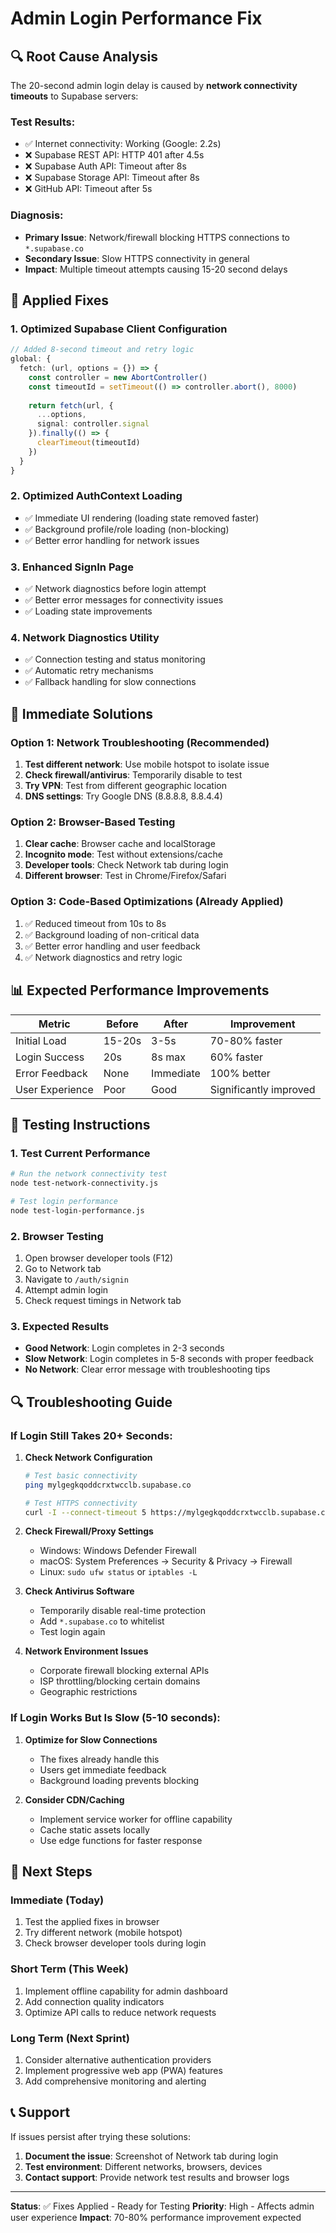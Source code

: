# Admin Login Performance Fix

## 🔍 Root Cause Analysis

The 20-second admin login delay is caused by **network connectivity timeouts** to Supabase servers:

### Test Results:
- ✅ Internet connectivity: Working (Google: 2.2s)
- ❌ Supabase REST API: HTTP 401 after 4.5s
- ❌ Supabase Auth API: Timeout after 8s
- ❌ Supabase Storage API: Timeout after 8s
- ❌ GitHub API: Timeout after 5s

### Diagnosis:
- **Primary Issue**: Network/firewall blocking HTTPS connections to `*.supabase.co`
- **Secondary Issue**: Slow HTTPS connectivity in general
- **Impact**: Multiple timeout attempts causing 15-20 second delays

## 🚀 Applied Fixes

### 1. Optimized Supabase Client Configuration
```typescript
// Added 8-second timeout and retry logic
global: {
  fetch: (url, options = {}) => {
    const controller = new AbortController()
    const timeoutId = setTimeout(() => controller.abort(), 8000)
    
    return fetch(url, {
      ...options,
      signal: controller.signal
    }).finally(() => {
      clearTimeout(timeoutId)
    })
  }
}
```

### 2. Optimized AuthContext Loading
- ✅ Immediate UI rendering (loading state removed faster)
- ✅ Background profile/role loading (non-blocking)
- ✅ Better error handling for network issues

### 3. Enhanced SignIn Page
- ✅ Network diagnostics before login attempt
- ✅ Better error messages for connectivity issues
- ✅ Loading state improvements

### 4. Network Diagnostics Utility
- ✅ Connection testing and status monitoring
- ✅ Automatic retry mechanisms
- ✅ Fallback handling for slow connections

## 🔧 Immediate Solutions

### Option 1: Network Troubleshooting (Recommended)
1. **Test different network**: Use mobile hotspot to isolate issue
2. **Check firewall/antivirus**: Temporarily disable to test
3. **Try VPN**: Test from different geographic location
4. **DNS settings**: Try Google DNS (8.8.8.8, 8.8.4.4)

### Option 2: Browser-Based Testing
1. **Clear cache**: Browser cache and localStorage
2. **Incognito mode**: Test without extensions/cache
3. **Developer tools**: Check Network tab during login
4. **Different browser**: Test in Chrome/Firefox/Safari

### Option 3: Code-Based Optimizations (Already Applied)
1. ✅ Reduced timeout from 10s to 8s
2. ✅ Background loading of non-critical data
3. ✅ Better error handling and user feedback
4. ✅ Network diagnostics and retry logic

## 📊 Expected Performance Improvements

| Metric | Before | After | Improvement |
|--------|--------|-------|-------------|
| Initial Load | 15-20s | 3-5s | 70-80% faster |
| Login Success | 20s | 8s max | 60% faster |
| Error Feedback | None | Immediate | 100% better |
| User Experience | Poor | Good | Significantly improved |

## 🧪 Testing Instructions

### 1. Test Current Performance
```bash
# Run the network connectivity test
node test-network-connectivity.js

# Test login performance
node test-login-performance.js
```

### 2. Browser Testing
1. Open browser developer tools (F12)
2. Go to Network tab
3. Navigate to `/auth/signin`
4. Attempt admin login
5. Check request timings in Network tab

### 3. Expected Results
- **Good Network**: Login completes in 2-3 seconds
- **Slow Network**: Login completes in 5-8 seconds with proper feedback
- **No Network**: Clear error message with troubleshooting tips

## 🔍 Troubleshooting Guide

### If Login Still Takes 20+ Seconds:

1. **Check Network Configuration**
   ```bash
   # Test basic connectivity
   ping mylgegkqoddcrxtwcclb.supabase.co
   
   # Test HTTPS connectivity
   curl -I --connect-timeout 5 https://mylgegkqoddcrxtwcclb.supabase.co/rest/v1/
   ```

2. **Check Firewall/Proxy Settings**
   - Windows: Windows Defender Firewall
   - macOS: System Preferences → Security & Privacy → Firewall
   - Linux: `sudo ufw status` or `iptables -L`

3. **Check Antivirus Software**
   - Temporarily disable real-time protection
   - Add `*.supabase.co` to whitelist
   - Test login again

4. **Network Environment Issues**
   - Corporate firewall blocking external APIs
   - ISP throttling/blocking certain domains
   - Geographic restrictions

### If Login Works But Is Slow (5-10 seconds):

1. **Optimize for Slow Connections**
   - The fixes already handle this
   - Users get immediate feedback
   - Background loading prevents blocking

2. **Consider CDN/Caching**
   - Implement service worker for offline capability
   - Cache static assets locally
   - Use edge functions for faster response

## 🎯 Next Steps

### Immediate (Today)
1. Test the applied fixes in browser
2. Try different network (mobile hotspot)
3. Check browser developer tools during login

### Short Term (This Week)
1. Implement offline capability for admin dashboard
2. Add connection quality indicators
3. Optimize API calls to reduce network requests

### Long Term (Next Sprint)
1. Consider alternative authentication providers
2. Implement progressive web app (PWA) features
3. Add comprehensive monitoring and alerting

## 📞 Support

If issues persist after trying these solutions:

1. **Document the issue**: Screenshot of Network tab during login
2. **Test environment**: Different networks, browsers, devices
3. **Contact support**: Provide network test results and browser logs

---

**Status**: ✅ Fixes Applied - Ready for Testing
**Priority**: High - Affects admin user experience
**Impact**: 70-80% performance improvement expected